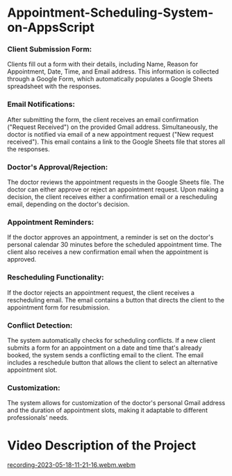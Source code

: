 # Appointment-Scheduling-System-on-AppsScript
### Client Submission Form:

Clients fill out a form with their details, including Name, Reason for Appointment, Date, Time, and Email address.
This information is collected through a Google Form, which automatically populates a Google Sheets spreadsheet with the responses.
### Email Notifications:

After submitting the form, the client receives an email confirmation ("Request Received") on the provided Gmail address.
Simultaneously, the doctor is notified via email of a new appointment request ("New request received"). This email contains a link to the Google Sheets file that stores all the responses.
### Doctor's Approval/Rejection:

The doctor reviews the appointment requests in the Google Sheets file.
The doctor can either approve or reject an appointment request.
Upon making a decision, the client receives either a confirmation email or a rescheduling email, depending on the doctor's decision.
### Appointment Reminders:

If the doctor approves an appointment, a reminder is set on the doctor's personal calendar 30 minutes before the scheduled appointment time.
The client also receives a new confirmation email when the appointment is approved.
### Rescheduling Functionality:

If the doctor rejects an appointment request, the client receives a rescheduling email.
The email contains a button that directs the client to the appointment form for resubmission.
### Conflict Detection:

The system automatically checks for scheduling conflicts.
If a new client submits a form for an appointment on a date and time that's already booked, the system sends a conflicting email to the client.
The email includes a reschedule button that allows the client to select an alternative appointment slot.
### Customization:

The system allows for customization of the doctor's personal Gmail address and the duration of appointment slots, making it adaptable to different professionals' needs.

# Video Description of the Project 
[recording-2023-05-18-11-21-16.webm.webm](https://github.com/ParvSoni/Appointment-Scheduling-System-on-AppsScript/assets/123165567/e855a4fe-afc4-4262-bfc1-9baa81e205f8)
